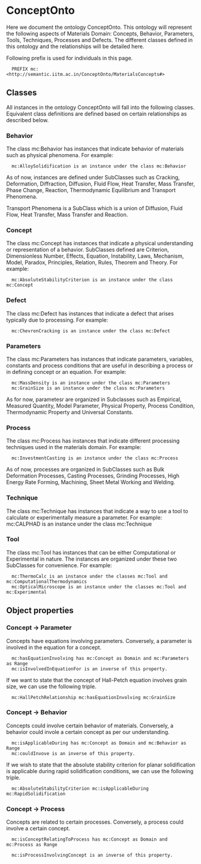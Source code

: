 # ConceptOnto

Here we document the ontology ConceptOnto. This ontology will represent the following aspects of Materials Domain: Concepts, Behavior, Parameters, Tools, Techniques, Processes and Defects. The different classes defined in this ontology and the relationships will be detailed here. 

Following prefix is used for individuals in this page.

      PREFIX mc: <http://semantic.iitm.ac.in/ConceptOnto/MaterialsConcepts#>

## Classes
All instances in the ontology ConceptOnto will fall into the following classes.
Equivalent class definitions are defined based on certain relationships as described below.

### Behavior
The class mc:Behavior has instances that indicate behavior of materials such as physical phenomena. For example:

      mc:AlloySolidification is an instance under the class mc:Behavior

As of now, instances are defined under SubClasses such as Cracking, Deformation, Diffraction, Diffusion, Fluid Flow, Heat Transfer, Mass Transfer, Phase Change, Reaction, Thermodynamic Equilibrium and Transport Phenomena.

Transport Phenomena is a SubClass which is a union of Diffusion, Fluid Flow, Heat Transfer, Mass Transfer and Reaction.

### Concept
The class mc:Concept has instances that indicate a physical understanding or representation of a behavior. SubClasses defined are Criterion, Dimensionless Number, Effects, Equation, Instability, Laws, Mechanism, Model, Paradox, Principles, Relation, Rules, Theorem and Theory. For example:

      mc:AbsoluteStabilityCriterion is an instance under the class mc:Concept

### Defect
The class mc:Defect has instances that indicate a defect that arises typically due to processing. For example:

      mc:ChevronCracking is an instance under the class mc:Defect

### Parameters
The class mc:Parameters has instances that indicate parameters, variables, constants and process conditions that are useful in describing a process or in defining concept or an equation. For example:

      mc:MassDensity is an instance under the class mc:Parameters
      mc:GrainSize is an instance under the class mc:Parameters

As for now, parametesr are organized in Subclasses such as Empirical, Measured Quantity, Model Parameter, Physical Property, Process Condition, Thermodynamic Property and Universal Constants.

### Process
The class mc:Process has instances that indicate different processing techniques used in the materials domain. For example:

      mc:InvestmentCasting is an instance under the class mc:Process

As of now, processes are organized in SubClasses such as Bulk Deformation Processes, Casting Processes, Grinding Processes, High Energy Rate Forming, Machining, Sheet Metal Working and Welding.

### Technique
The class mc:Technique has instances that indicate a way to use a tool to calculate or experimentally measure a parameter. For example:
    mc:CALPHAD is an instance under the class mc:Technique

### Tool
The class mc:Tool has instances that can be either Computational or Experimental in nature. The instances are organized under these two SubClasses for convenience. For example:

      mc:ThermoCalc is an instance under the classes mc:Tool and mc:ComputationalThermodynamics
      mc:OpticalMicroscope is an instance under the classes mc:Tool and mc:Experimental

## Object properties

### Concept -> Parameter
Concepts have equations involving parameters. Conversely, a parameter is involved in the equation for a concept.

      mc:hasEquationInvolving has mc:Concept as Domain and mc:Parameters as Range
      mc:isInvolvedInEquationFor is an inverse of this property.

If we want to state that the concept of Hall-Petch equation involves grain size, we can use the following triple.

      mc:HallPetchRelationship mc:hasEquationInvolving mc:GrainSize


### Concept -> Behavior
Concepts could involve certain behavior of materials. Conversely, a behavior could invole a certain concept as per our understanding.

      mc:isApplicableDuring has mc:Concept as Domain and mc:Behavior as Range
      mc:couldInvove is an inverse of this property.

If we wish to state that the absolute stability criterion for planar solidification is applicable during rapid solidification conditions, we can use the following triple.

      mc:AbsoluteStabilityCriterion mc:isApplicableDuring mc:RapidSolidification

### Concept -> Process
Concepts are related to certain processes. Conversely, a process could involve a certain concept.

      mc:isConceptRelatingToProcess has mc:Concept as Domain and mc:Process as Range

      mc:isProcessInvolvingConcept is an inverse of this property.


